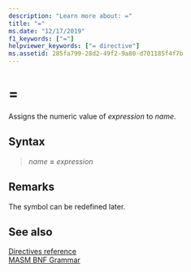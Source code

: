 ```yaml
---
description: "Learn more about: ="
title: "="
ms.date: "12/17/2019"
f1_keywords: ["="]
helpviewer_keywords: ["= directive"]
ms.assetid: 285fa799-28d2-49f2-9a80-d701185f4f7b
---
```

# =

Assigns the numeric value of *expression* to *name*.

## Syntax

> *name* **=** *expression*

## Remarks

The symbol can be redefined later.

## See also

[Directives reference](directives-reference.md)\
[MASM BNF Grammar](masm-bnf-grammar.md)
